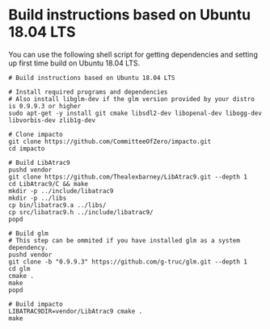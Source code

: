 # Build instructions based on Ubuntu 18.04 LTS

You can use the following shell script for getting dependencies and setting up first time build on Ubuntu 18.04 LTS.

```shell
# Build instructions based on Ubuntu 18.04 LTS

# Install required programs and dependencies
# Also install libglm-dev if the glm version provided by your distro is 0.9.9.3 or higher
sudo apt-get -y install git cmake libsdl2-dev libopenal-dev libogg-dev libvorbis-dev zlib1g-dev

# Clone impacto 
git clone https://github.com/CommitteeOfZero/impacto.git
cd impacto

# Build LibAtrac9
pushd vendor
git clone https://github.com/Thealexbarney/LibAtrac9.git --depth 1
cd LibAtrac9/C && make
mkdir -p ../include/libatrac9
mkdir -p ../libs
cp bin/libatrac9.a ../libs/
cp src/libatrac9.h ../include/libatrac9/
popd

# Build glm
# This step can be ommited if you have installed glm as a system dependency.
pushd vendor
git clone -b "0.9.9.3" https://github.com/g-truc/glm.git --depth 1
cd glm
cmake .
make
popd

# Build impacto
LIBATRAC9DIR=vendor/LibAtrac9 cmake .
make
```
